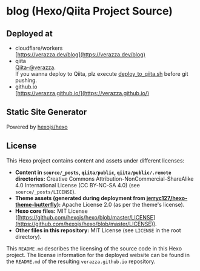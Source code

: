 # blog (Hexo/Qiita Project Source)

## Deployed at
- cloudflare/workers  
[https://verazza.dev/blog](https://verazza.dev/blog)
- qiita  
[Qiita-@verazza](https://qiita.com/verazza).  
If you wanna deploy to Qiita, plz execute [deploy_to_qiita.sh](deploy_to_qiita.sh) before git pushing.
- github.io  
[https://verazza.github.io/](https://verazza.github.io/)

## Static Site Generator
Powered by [hexojs/hexo](https://github.com/hexojs/hexo)

## License

This Hexo project contains content and assets under different licenses:

- **Content in `source/_posts`, `qiita/public`, `qiita/public/.remote` directories:** Creative Commons Attribution-NonCommercial-ShareAlike 4.0 International License (CC BY-NC-SA 4.0) (see `source/_posts/LICENSE`).
- **Theme assets (generated during deployment from [jerryc127/hexo-theme-butterfly](https://github.com/jerryc127/hexo-theme-butterfly)):** Apache License 2.0 (as per the theme's license).
- **Hexo core files:** MIT License ([https://github.com/hexojs/hexo/blob/master/LICENSE](https://github.com/hexojs/hexo/blob/master/LICENSE)).
- **Other files in this repository:** MIT License (see `LICENSE` in the root directory).

This `README.md` describes the licensing of the source code in this Hexo project. The license information for the deployed website can be found in the `README.md` of the resulting `verazza.github.io` repository.
